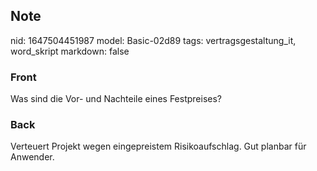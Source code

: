 ## Note
nid: 1647504451987
model: Basic-02d89
tags: vertragsgestaltung_it, word_skript
markdown: false

### Front
Was sind die Vor- und Nachteile eines Festpreises?

### Back
Verteuert Projekt wegen eingepreistem Risikoaufschlag.
Gut planbar für Anwender.
